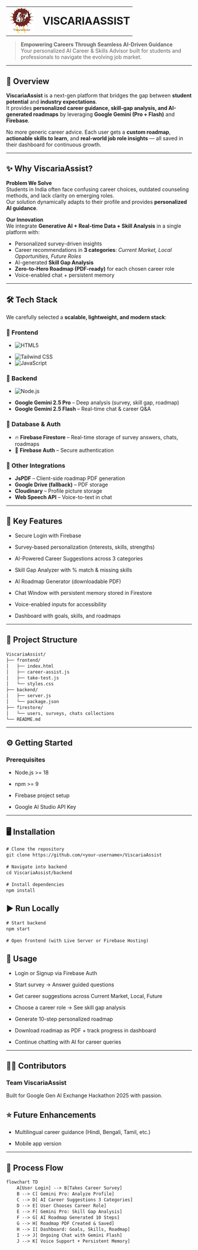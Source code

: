 
<table>
  <tr>
    <td>
      <img src=https://github.com/Nisha-Mallick/ViscaraiAssist/blob/main/Clogo_image.png
           alt="ViscariaAssist Logo" width="70" height="70"/>
    </td>
    <td style="padding-left: 15px; vertical-align: middle;">
      <h1 style="margin: 0;">VISCARIAASSIST</h1>
    </td>
  </tr>
</table>

> **Empowering Careers Through Seamless AI-Driven Guidance**  
Your personalized AI Career & Skills Advisor built for students and professionals to navigate the evolving job market.

---

## 🚀 Overview

**ViscariaAssist** is a next-gen platform that bridges the gap between **student potential** and **industry expectations**.  
It provides **personalized career guidance, skill-gap analysis, and AI-generated roadmaps** by leveraging **Google Gemini (Pro + Flash)** and **Firebase**.  

No more generic career advice. Each user gets a **custom roadmap**, **actionable skills to learn**, and **real-world job role insights** — all saved in their dashboard for continuous growth.

---

## ✨ Why ViscariaAssist?

  **Problem We Solve**  
Students in India often face confusing career choices, outdated counseling methods, and lack clarity on emerging roles.  
Our solution dynamically adapts to their profile and provides **personalized AI guidance**.

  **Our Innovation**  
We integrate **Generative AI + Real-time Data + Skill Analysis** in a single platform with:  
- Personalized survey-driven insights  
- Career recommendations in **3 categories**: *Current Market, Local Opportunities, Future Roles*  
- AI-generated **Skill Gap Analysis**  
- **Zero-to-Hero Roadmap (PDF-ready)** for each chosen career role  
- Voice-enabled chat + persistent memory  

---

## 🛠️ Tech Stack

We carefully selected a **scalable, lightweight, and modern stack**:

### 🔹 Frontend
- <p><img src="https://img.shields.io/badge/HTML5-E34F26?logo=html5&logoColor=white" alt="HTML5"/>
-  <img src="https://img.shields.io/badge/Tailwind_CSS-06B6D4?logo=tailwind-css&logoColor=white" alt="Tailwind CSS"/>
-  <img src="https://img.shields.io/badge/JavaScript-F7DF1E?logo=javascript&logoColor=black" alt="JavaScript"/>
</p>

### 🔹 Backend
- <p> <img src="https://img.shields.io/badge/Node.js-43853D?logo=node.js&logoColor=white" alt="Node.js"/></p>
-  **Google Gemini 2.5 Pro** – Deep analysis (survey, skill gap, roadmap)  
-  **Google Gemini 2.5 Flash** – Real-time chat & career Q&A  

### 🔹 Database & Auth
- 🔥 **Firebase Firestore** – Real-time storage of survey answers, chats, roadmaps  
- 🔑 **Firebase Auth** – Secure authentication  

### 🔹 Other Integrations
-  **JsPDF** – Client-side roadmap PDF generation  
-  **Google Drive (fallback)** – PDF storage  
-  **Cloudinary** – Profile picture storage  
-  **Web Speech API** – Voice-to-text in chat  

---

## 📸 Key Features

-  Secure Login with Firebase

-  Survey-based personalization (interests, skills, strengths)

-  AI-Powered Career Suggestions across 3 categories

-  Skill Gap Analyzer with % match & missing skills

-  AI Roadmap Generator (downloadable PDF)

-  Chat Window with persistent memory stored in Firestore

 -  Voice-enabled inputs for accessibility

-  Dashboard with goals, skills, and roadmaps

---


## 📂 Project Structure

```
ViscariaAssist/
├── frontend/
│   ├── index.html
│   ├── career-assist.js
│   ├── take-test.js
│   └── styles.css
├── backend/
│   ├── server.js
│   └── package.json
├── firestore/
│   └── users, surveys, chats collections
└── README.md
```

---
## ⚙️ Getting Started
### Prerequisites

- Node.js >= 18

- npm >= 9

- Firebase project setup

- Google AI Studio API Key

---

## 🖥️ Installation
```
# Clone the repository
git clone https://github.com/<your-username>/ViscariaAssist

# Navigate into backend
cd ViscariaAssist/backend

# Install dependencies
npm install
```
## ▶️ Run Locally
```
# Start backend
npm start

# Open frontend (with Live Server or Firebase Hosting)
```
## 📖 Usage

- Login or Signup via Firebase Auth

- Start survey → Answer guided questions

- Get career suggestions across Current Market, Local, Future

- Choose a career role → See skill gap analysis

- Generate 10-step personalized roadmap

- Download roadmap as PDF + track progress in dashboard

- Continue chatting with AI for career queries

---

## 🧑‍💻 Contributors

### Team ViscariaAssist
Built for Google Gen AI Exchange Hackathon 2025 with passion.

## ⭐ Future Enhancements
- Multilingual career guidance (Hindi, Bengali, Tamil, etc.)

-  Mobile app version
  
---  
## 🔄 Process Flow

```mermaid
flowchart TD
    A[User Login] --> B[Takes Career Survey]
    B --> C[ Gemini Pro: Analyze Profile]
    C --> D[ AI Career Suggestions 3 Categories]
    D --> E[ User Chooses Career Role]
    E --> F[ Gemini Pro: Skill Gap Analysis]
    F --> G[ AI Roadmap Generated 10 Steps]
    G --> H[ Roadmap PDF Created & Saved]
    H --> I[ Dashboard: Goals, Skills, Roadmap]
    I --> J[ Ongoing Chat with Gemini Flash]
    J --> K[ Voice Support + Persistent Memory]
